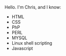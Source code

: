 Hello. I'm Chris, and I know:

* HTML
* CSS
* PhP
* PERL
* MYSQL
* Linux shell scripting
* Javascript
